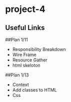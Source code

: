 # project-4 

## Useful Links
[project plan]:https://docs.google.com/document/d/1WIUroaxsROAMTCP6uEPwFKcwBoK_WulmcqWHr3hYKjQ/edit#
[html]:https://developer.mozilla.org/en-US/docs/Web/HTML
[css]:https://developer.mozilla.org/en-US/docs/Web/CSS
[flexbox]: https://css-tricks.com/snippets/css/a-guide-to-flexbox/

##Plan 1/11 

* Responsibility Breakdown
* Wire Frame
* Resource Gather
* html skeloton


##Plan 1/13 

* Context
* Add classes to HTML
* Css
